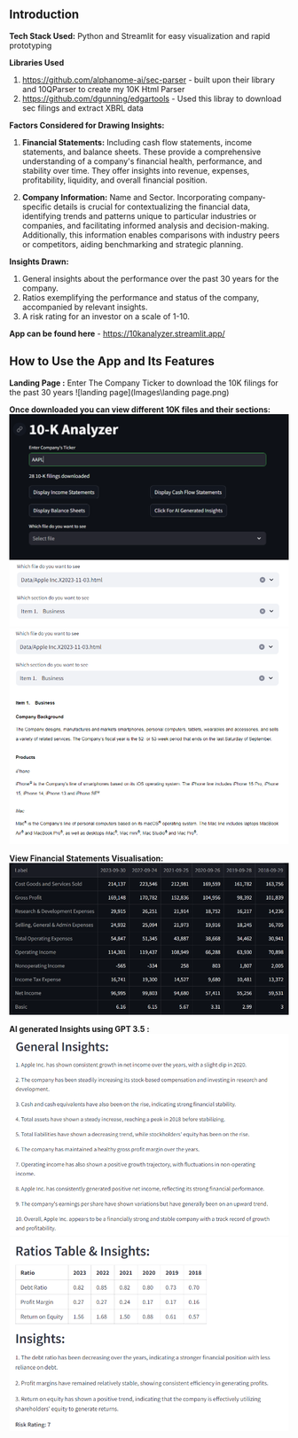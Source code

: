 ## Introduction

**Tech Stack Used:** Python and Streamlit for easy visualization and rapid prototyping

**Libraries Used** 
1. https://github.com/alphanome-ai/sec-parser - built upon their library and 10QParser to create my 10K Html Parser
2. https://github.com/dgunning/edgartools - Used this libray to download sec filings and extract XBRL data

**Factors Considered for Drawing Insights:**
1. **Financial Statements:** Including cash flow statements, income statements, and balance sheets. These provide a comprehensive understanding of a company's financial health, performance, and stability over time. They offer insights into revenue, expenses, profitability, liquidity, and overall financial position.

2. **Company Information:** Name and Sector. Incorporating company-specific details is crucial for contextualizing the financial data, identifying trends and patterns unique to particular industries or companies, and facilitating informed analysis and decision-making. Additionally, this information enables comparisons with industry peers or competitors, aiding benchmarking and strategic planning.

**Insights Drawn:**
1. General insights about the performance over the past 30 years for the company.
2. Ratios exemplifying the performance and status of the company, accompanied by relevant insights.
3. A risk rating for an investor on a scale of 1-10.

**App can be found here** - https://10kanalyzer.streamlit.app/

## How to Use the App and Its Features

**Landing Page :** Enter The Company Ticker to download the 10K filings for the past 30 years
![landing page](Images\landing page.png)

**Once downloaded you can view different 10K files and their sections:** 
![sections](Images/datadownloaded.png)
![section data](Images/searchforfileanditem.png)
![section data](Images/itemdisplayed.png)

**View Financial Statements Visualisation:**
![Visualisation](Images/incomestatements.png)

**AI generated Insights using GPT 3.5 :**
![Ai gen](Images/aigeneratedresult.png)
![Ai gen](Images/gatech2.png)

